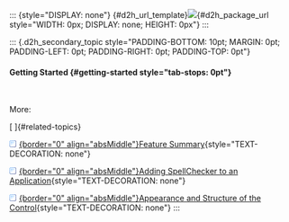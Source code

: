 ::: {style="DISPLAY: none"}
[](ms-xhelp:///?Id=d2h_url_template){#d2h_url_template}![](!package_url!){#d2h_package_url style="WIDTH: 0px; DISPLAY: none; HEIGHT: 0px"}
:::

::: {.d2h_secondary_topic style="PADDING-BOTTOM: 10pt; MARGIN: 0pt; PADDING-LEFT: 0pt; PADDING-RIGHT: 0pt; PADDING-TOP: 0pt"}
#### Getting Started {#getting-started style="tab-stops: 0pt"}

 

More:

[ ]{#related-topics}

[![](button.gif){border="0" align="absMiddle"}Feature Summary](ms-xhelp:///?Id=eaabbb77-d9f2-444d-aec2-ace70708afcd){style="TEXT-DECORATION: none"}

[![](button.gif){border="0" align="absMiddle"}Adding SpellChecker to an Application](ms-xhelp:///?Id=17d807de-d0e9-4b3f-9c0b-864f669ff984){style="TEXT-DECORATION: none"}

[![](button.gif){border="0" align="absMiddle"}Appearance and Structure of the Control](ms-xhelp:///?Id=76759b6b-d890-45e4-98d6-47606f9235da){style="TEXT-DECORATION: none"}
:::
